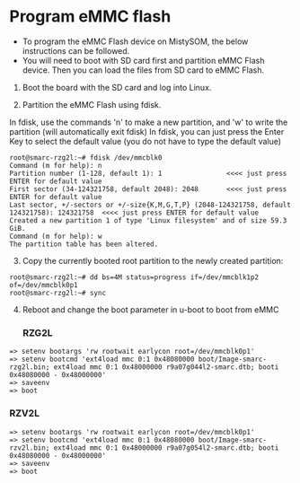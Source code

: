 # Program eMMC flash

* To program the eMMC Flash device on MistySOM, the below instructions can be followed.
* You will need to boot with SD card first and partition eMMC Flash device. Then you can load the files from SD card to eMMC Flash.

1. Boot the board with the SD card and log into Linux.

2. Partition the eMMC Flash using fdisk.

In fdisk, use the commands 'n' to make a new partition, and 'w' to write the partition (will automatically exit fdisk)
In fdisk, you can just press the Enter Key to select the default value (you do not have to type the default value)
```
root@smarc-rzg2l:~# fdisk /dev/mmcblk0
Command (m for help): n
Partition number (1-128, default 1): 1                <<<< just press ENTER for default value
First sector (34-124321758, default 2048): 2048       <<<< just press ENTER for default value
Last sector, +/-sectors or +/-size{K,M,G,T,P} (2048-124321758, default 124321758): 124321758  <<<< just press ENTER for default value
Created a new partition 1 of type 'Linux filesystem' and of size 59.3 GiB.
Command (m for help): w
The partition table has been altered.
```

3. Copy the currently booted root partition to the newly created partition:
```
root@smarc-rzg2l:~# dd bs=4M status=progress if=/dev/mmcblk1p2 of=/dev/mmcblk0p1
root@smarc-rzg2l:~# sync
```

4. Reboot and change the boot parameter in u-boot to boot from eMMC
   ### RZG2L
```
=> setenv bootargs 'rw rootwait earlycon root=/dev/mmcblk0p1'
=> setenv bootcmd 'ext4load mmc 0:1 0x48080000 boot/Image-smarc-rzg2l.bin; ext4load mmc 0:1 0x48000000 r9a07g044l2-smarc.dtb; booti 0x48080000 - 0x48000000'
=> saveenv
=> boot
```
   ### RZV2L
```
=> setenv bootargs 'rw rootwait earlycon root=/dev/mmcblk0p1'
=> setenv bootcmd 'ext4load mmc 0:1 0x48080000 boot/Image-smarc-rzv2l.bin; ext4load mmc 0:1 0x48000000 r9a07g054l2-smarc.dtb; booti 0x48080000 - 0x48000000'
=> saveenv
=> boot
```
